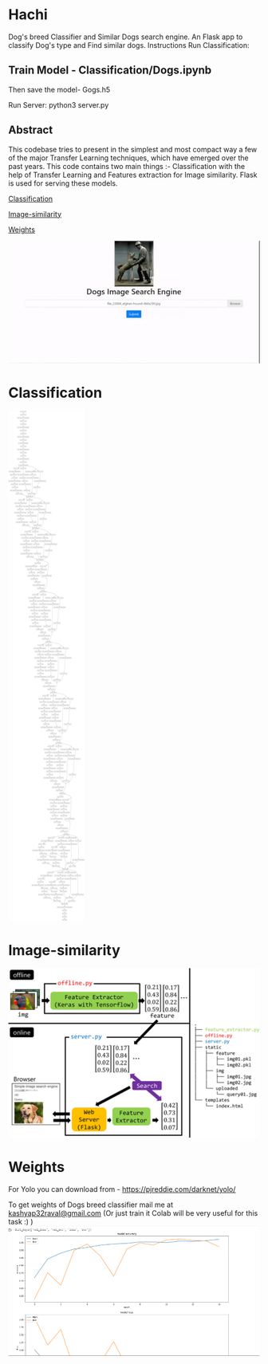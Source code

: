 # Hachi
Dog's breed Classifier and Similar Dogs search engine. An Flask app to classify Dog's type and Find similar dogs.
Instructions
Run Classification:
## Train Model - Classification/Dogs.ipynb 
Then save the model- Gogs.h5

Run Server:
python3 server.py

## Abstract
This codebase tries to present in the simplest and most compact way a few of the major Transfer Learning techniques, which have emerged over the past years. This code contains two main things :- Classification with the help of Transfer Learning and Features extraction for Image similarity. Flask is used for serving these models.

[Classification](#Classification)

[Image-similarity](#Image-similarity)

[Weights](#Weights)

![](Result.gif)

# Classification
![](model.png)

## 

# Image-similarity
![](extract.jpg)

# Weights
For Yolo you can download from  - https://pjreddie.com/darknet/yolo/

To get weights of Dogs breed classifier mail me at kashyap32raval@gmail.com (Or just train it Colab will be very useful for this task :) )
![](SS.png)
